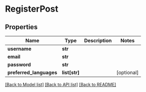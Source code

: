 # RegisterPost

## Properties
Name | Type | Description | Notes
------------ | ------------- | ------------- | -------------
**username** | **str** |  | 
**email** | **str** |  | 
**password** | **str** |  | 
**preferred_languages** | **list[str]** |  | [optional] 

[[Back to Model list]](../README.md#documentation-for-models) [[Back to API list]](../README.md#documentation-for-api-endpoints) [[Back to README]](../README.md)


